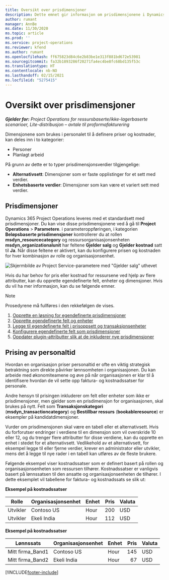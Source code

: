```yaml
---
title: Oversikt over prisdimensjoner
description: Dette emnet gir informasjon om prisdimensjonene i Dynamics 365 Project Operations.
author: rumant
manager: AnnBe
ms.date: 11/30/2020
ms.topic: article
ms.prod: ''
ms.service: project-operations
ms.reviewer: kfend
ms.author: rumant
ms.openlocfilehash: ff675823d84c6e2b83be1e313f881bd672e53981
ms.sourcegitcommit: fa32b1893286f20271fa4ec4be8fc68bd135f53c
ms.translationtype: HT
ms.contentlocale: nb-NO
ms.lasthandoff: 02/15/2021
ms.locfileid: "5275415"
---
```

# <a name="pricing-dimensions-overview"></a>Oversikt over prisdimensjoner

_**Gjelder for:** Project Operations for ressursbaserte/ikke-lagerbaserte scenarioer, Lite-distribusjon – avtale til proformafakturering_

Dimensjonene som brukes i personalet til å definere priser og kostnader, kan deles inn i to kategorier:

- Personer
- Planlagt arbeid

På grunn av dette er to typer prisdimensjonsverdier tilgjengelige:

- **Alternativsett**: Dimensjoner som er faste opplistinger for et sett med verdier.
- **Enhetsbaserte verdier**: Dimensjoner som kan være et variert sett med verdier.

## <a name="pricing-dimensions"></a>Prisdimensjoner

Dynamics 365 Project Operations leveres med et standardsett med prisdimensjoner. Du kan vise disse prisdimensjonene ved å gå til **Project Operations** > **Parametere**. i parameteroppføringen, i kategorien **Beløpsbaserte prisdimensjoner** kontrollerer du at rollen **msdyn_resourcecategory** og ressursorganisasjonsenheten **msdyn_organizationalunit** har feltene **Gjelder salg** og **Gjelder kostnad** satt til **Ja**. Når disse feltene er aktivert, kan du konfigurere prisen og kostnaden for hver kombinasjon av rolle og organisasjonsenhet.

![Skjermbilde av Project Service-parametere med "Gjelder salg" uthevet](media/PS-OOB-parameters.png)

Hvis du har behov for pris eller kostnad for ressursene ved hjelp av flere attributter, kan du opprette egendefinerte felt, enheter og dimensjoner. Hvis du vil ha mer informasjon, kan du se følgende emner. 
  
  > [!NOTE]
  > Prosedyrene må fullføres i den rekkefølgen de vises.

1. [Opprette en løsning for egendefinerte prisdimensjoner](../sales/create-solution-custompd.md)
2. [Opprette egendefinerte felt og enheter](create-custom-fields-entities-pricing-dimensions.md)
3. [Legge til egendefinerte felt i prisoppsett og transaksjonsenheter ](add-custom-fields-price-setup-transactional-entities.md)
4. [Konfigurere egendefinerte felt som prisdimensjoner ](set-up-custom-fields-pricing-dimensions.md)
5. [Oppdater plugin-attributter slik at de inkluderer nye prisdimensjoner](update-plugin-attributes-pd.md)


## <a name="pricing-human-resource-time"></a>Prising av personaltid
Hvordan en organisasjon priser personaltid er ofte en viktig strategisk betraktning som direkte påvirker lønnsomheten i organisasjonen. Du kan arbeide med økonomiteamene og øve på når organisasjonen er klar til å identifisere hvordan de vil sette opp faktura- og kostnadssatser for personale.

Andre hensyn til prisingen inkluderer om felt eller enheter som ikke er prisdimensjoner, men gjelder som en prisdimensjon for organisasjonen, skal brukes på nytt. Felt som **Transaksjonskategori** (**msdyn_transactioncategory**) og **Bestillbar ressurs** (**bookableresource**) er eksempler på kandidatdimensjoner. 

Vurder om prisdimensjonen skal være en tabell eller et alternativsett. Hvis du forforutser endringer i verdiene til en dimensjon som vil overskride 10 eller 12, og du trenger flere attributter for disse verdiene, kan du opprette en enhet i stedet for et alternativsett. Vedlikehold av et alternativsett, for eksempel legge til eller fjerne verdier, krever en administrator eller utvikler, mens det å legge til nye rader i en tabell kan utføres av de fleste brukere.

Følgende eksempel viser kostnadssatser som er definert basert på rollen og organisasjonsenheten som ressursen tilhører. Kostnadssatser er vanligvis basert på lønnssatsen til den ansatte og organisasjonsenheten de tilhører. I dette eksemplet vil tabellene for faktura- og kostnadssats se slik ut:

**Eksempel på kostnadssatser**

| Rolle        | Organisasjonsenhet    |Enhet      |Pris      |Valuta  |
| ------------|-------------|----------|----------:|----------|
| Utvikler   | Contoso US  |Hour | 200|USD     |
| Utvikler   | Ekeli India |Hour|   112|USD     |


**Eksempel på kostnadssatser**

| Lønnssats     | Organisasjonsenhet    |Enhet      |Pris      |Valuta  |
| ----------------|-------------|----------|----------:|----------|
| Mitt firma_Band1 | Contoso US  |Hour | 145|USD     |
| Mitt firma_Band2 | Ekeli India |Hour|   67|USD     |


[!INCLUDE[footer-include](../includes/footer-banner.md)]